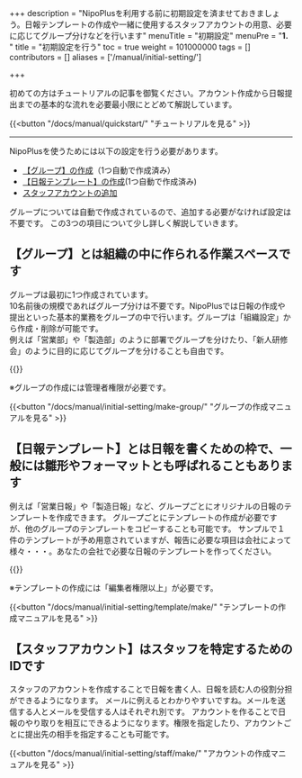 +++
description = "NipoPlusを利用する前に初期設定を済ませておきましょう。日報テンプレートの作成や一緒に使用するスタッフアカウントの用意、必要に応じてグループ分けなどを行います"
menuTitle = "初期設定"
menuPre = "<b>1. </b>"
title = "初期設定を行う"
toc = true
weight = 101000000
tags = []
contributors = []
aliases = ['/manual/initial-setting/']

+++

初めての方はチュートリアルの記事を御覧ください。アカウント作成から日報提出までの基本的な流れを必要最小限にとどめて解説しています。

{{<button "/docs/manual/quickstart/" "チュートリアルを見る" >}}

---

NipoPlusを使うためには以下の設定を行う必要があります。

- [【グループ】の作成](/docs/manual/initial-setting/make-group/)（1つ自動で作成済み）
- [【日報テンプレート】の作成](/docs/manual/initial-setting/template/make/)(1つ自動で作成済み)
- [スタッフアカウントの追加](/docs/manual/initial-setting/staff/make/)

グループについては自動で作成されているので、追加する必要がなければ設定は不要です。
この3つの項目について少し詳しく解説していきます。

## 【グループ】とは組織の中に作られる作業スペースです

グループは最初に1つ作成されています。  
10名前後の規模であればグループ分けは不要です。NipoPlusでは日報の作成や提出といった基本的業務をグループの中で行います。グループは「組織設定」から作成・削除が可能です。  
例えば「営業部」や「製造部」のように部署でグループを分けたり、「新人研修会」のように目的に応じてグループを分けることも自由です。


{{<icatch filename="switch" msg="グループの切替は 画面左上から操作" title="作業グループの切り替え" fontsize="30px" alice="ok" >}}

※グループの作成には管理者権限が必要です。

{{<button "/docs/manual/initial-setting/make-group/" "グループの作成マニュアルを見る" >}}

## 【日報テンプレート】とは日報を書くための枠で、一般には雛形やフォーマットとも呼ばれることもあります

例えば「営業日報」や「製造日報」など、グループごとにオリジナルの日報のテンプレートを作成できます。
グループごとにテンプレートの作成が必要ですが、他のグループのテンプレートをコピーすることも可能です。
サンプルで１件のテンプレートが予め用意されていますが、報告に必要な項目は会社によって様々・・・。あなたの会社で必要な日報のテンプレートを作ってください。

{{<icatch filename="sample-template" msg="テンプレートの例 項目を自由に設計可" title="作業グループの切り替え" fontsize="30px" alice="ok" >}}

※テンプレートの作成には「編集者権限以上」が必要です。

{{<button "/docs/manual/initial-setting/template/make/" "テンプレートの作成マニュアルを見る" >}}

## 【スタッフアカウント】はスタッフを特定するためのIDです

スタッフのアカウントを作成することで日報を書く人、日報を読む人の役割分担ができるようになります。
メールに例えるとわかりやすいですね。メールを送信する人とメールを受信する人はそれぞれ別です。
アカウントを作ることで日報のやり取りを相互にできるようになります。権限を指定したり、アカウントごとに提出先の相手を指定することも可能です。

{{<button "/docs/manual/initial-setting/staff/make/" "アカウントの作成マニュアルを見る" >}}

